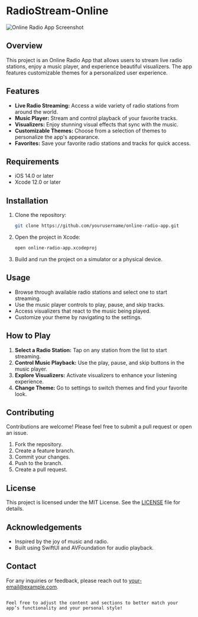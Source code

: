 
# RadioStream-Online

![Online Radio App Screenshot](screenshot.png) 

## Overview

This project is an Online Radio App that allows users to stream live radio stations, enjoy a music player, and experience beautiful visualizers. The app features customizable themes for a personalized user experience.

## Features

- **Live Radio Streaming:** Access a wide variety of radio stations from around the world.
- **Music Player:** Stream and control playback of your favorite tracks.
- **Visualizers:** Enjoy stunning visual effects that sync with the music.
- **Customizable Themes:** Choose from a selection of themes to personalize the app's appearance.
- **Favorites:** Save your favorite radio stations and tracks for quick access.

## Requirements

- iOS 14.0 or later
- Xcode 12.0 or later

## Installation

1. Clone the repository:
   ```bash
   git clone https://github.com/yourusername/online-radio-app.git
   ```
2. Open the project in Xcode:
   ```bash
   open online-radio-app.xcodeproj
   ```
3. Build and run the project on a simulator or a physical device.

## Usage

- Browse through available radio stations and select one to start streaming.
- Use the music player controls to play, pause, and skip tracks.
- Access visualizers that react to the music being played.
- Customize your theme by navigating to the settings.

## How to Play

1. **Select a Radio Station:** Tap on any station from the list to start streaming.
2. **Control Music Playback:** Use the play, pause, and skip buttons in the music player.
3. **Explore Visualizers:** Activate visualizers to enhance your listening experience.
4. **Change Theme:** Go to settings to switch themes and find your favorite look.

## Contributing

Contributions are welcome! Please feel free to submit a pull request or open an issue.

1. Fork the repository.
2. Create a feature branch.
3. Commit your changes.
4. Push to the branch.
5. Create a pull request.

## License

This project is licensed under the MIT License. See the [LICENSE](LICENSE) file for details.

## Acknowledgements

- Inspired by the joy of music and radio.
- Built using SwiftUI and AVFoundation for audio playback.

## Contact

For any inquiries or feedback, please reach out to [your-email@example.com](mailto:your-email@example.com).
```

Feel free to adjust the content and sections to better match your app’s functionality and your personal style!
